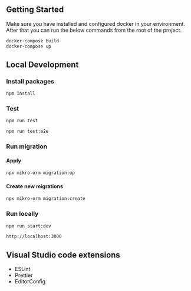 ## Getting Started

Make sure you have installed and configured docker in your environment. After that you can run the below commands from the root of the project. 

```sh
docker-compose build
docker-compose up
```

## Local Development

### Install packages
```sh
npm install
```

### Test
```sh
npm run test
```

```sh
npm run test:e2e
```

### Run migration

#### Apply
```sh
npx mikro-orm migration:up
```

#### Create new migrations

```sh
npx mikro-orm migration:create
```

### Run locally
```sh
npm run start:dev
```

```sh
http://localhost:3000
```

## Visual Studio code extensions

* ESLint
* Prettier
* EditorConfig
